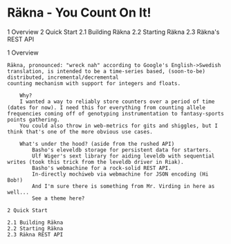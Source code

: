 Räkna - You Count On It!
=================
1 Overview
2 Quick Start 
    2.1 Building Räkna
    2.2 Starting Räkna
    2.3 Räkna's REST API 


1 Overview
~~~~~~~~~~~
Räkna, pronounced: "wreck nah" according to Google's English->Swedish translation, is intended to be a time-series based, (soon-to-be) distributed, incremental/decremental 
counting mechanism with support for integers and floats.

	Why?
	I wanted a way to reliably store counters over a period of time (dates for now). I need this for everything from counting allele frequencies coming off of genotyping instrumentation to fantasy-sports points gathering.
	You could also throw in web-metrics for gits and shiggles, but I think that's one of the more obvious use cases.

	What's under the hood? (aside from the rushed API)
		Basho's eleveldb storage for persistent data for starters.
		Ulf Wiger's sext library for aiding leveldb with sequential writes (took this trick from the leveldb driver in Riak).
		Basho's webmachine for a rock-solid REST API.
		In-directly mochiweb via webmachine for JSON encoding (Hi Bob!)
		And I'm sure there is something from Mr. Virding in here as well...
		See a theme here?

2 Quick Start
~~~~~~~~~~~
	2.1 Building Räkna
	2.2 Starting Räkna
	2.3 Räkna REST API
